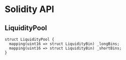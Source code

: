 # Solidity API

## LiquidityPool

```solidity
struct LiquidityPool {
  mapping(uint16 => struct LiquidityBin) _longBins;
  mapping(uint16 => struct LiquidityBin) _shortBins;
}
```

